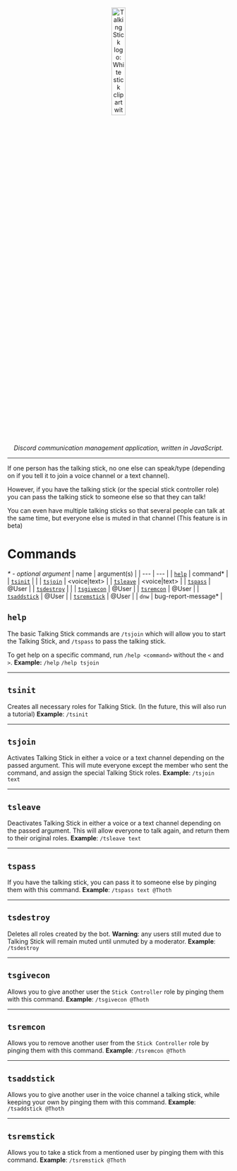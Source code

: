 <p align="center">
  <br>
  <img width="25%" src="https://github.com/xero-lib/TalkingStick/assets/54485853/ff35b853-c785-4b57-af6c-30bd6715a088" alt="Talking Stick logo: White stick clipart with light blue background.">
</p>
<p align="center">
<em>Discord communication management application, written in JavaScript.</em>

---
If one person has the talking stick, no one else can speak/type (depending on if you tell it to join a voice channel or a text channel).

However, if you have the talking stick (or the special stick controller role) you can pass the talking stick to someone else so that they can talk!

You can even have multiple talking sticks so that several people can talk at the same time, but everyone else is muted in that channel (This feature is in beta)

# Commands
<em>\* - optional argument</em>
| name | argument(s) |
| --- | --- | 
| [`help`](/#help) | command* |
| [`tsinit`](/#tsinit) | |
| [`tsjoin`](/#tsjoin) | <voice\|text> |
| [`tsleave`](/#tsleave) | <voice\|text> |
| [`tspass`](/#tspass) | @User |
| [`tsdestroy`](/#tsdestroy) | |
| [`tsgivecon`](/#tsgivecon) | @User |
| [`tsremcon`](/#tsremcon) | @User |
| [`tsaddstick`](/#tsaddstick) | @User |
| [`tsremstick`](/#tsremstick) | @User |
| `dnw` | bug-report-message* |


## `help`
The basic Talking Stick commands are `/tsjoin` which will allow you to start the Talking Stick, and `/tspass` to pass the talking stick.

To get help on a specific command, run `/help <command>` without the `<` and `>`.
**Example:**
`/help`
`/help tsjoin`

---

## `tsinit`
Creates all necessary roles for Talking Stick. (In the future, this will also run a tutorial)
**Example**:
`/tsinit`

---

## `tsjoin`
Activates Talking Stick in either a voice or a text channel depending on the passed argument. This will mute everyone except the member who sent the command, and assign the special Talking Stick roles.
**Example**:
`/tsjoin text`

---

## `tsleave`
Deactivates Talking Stick in either a voice or a text channel depending on the passed argument. This will allow everyone to talk again, and return them to their original roles.
**Example**:
`/tsleave text`

---

## `tspass`
If you have the talking stick, you can pass it to someone else by pinging them with this command.
**Example**:
`/tspass text @Thoth`

---

## `tsdestroy`
Deletes all roles created by the bot. **Warning**: any users still muted due to Talking Stick will remain muted until unmuted by a moderator.
**Example**:
`/tsdestroy`

---

## `tsgivecon`
Allows you to give another user the `Stick Controller` role by pinging them with this command.
**Example**:
`/tsgivecon @Thoth`

---

## `tsremcon`
Allows you to remove another user from the `Stick Controller` role by pinging them with this command.
**Example**:
`/tsremcon @Thoth`

---

## `tsaddstick`
Allows you to give another user in the voice channel a talking stick, while keeping your own by pinging them with this command.
**Example**:
`/tsaddstick @Thoth`

---

## `tsremstick`
Allows you to take a stick from a mentioned user by pinging them with this command.
**Example**:
`/tsremstick @Thoth`
